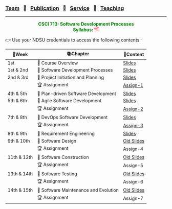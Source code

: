 ### [Team](stamlab.md) &nbsp;&nbsp;🌴&nbsp;&nbsp; [Publication](publications.md) &nbsp;&nbsp;🌴&nbsp;&nbsp; [Service](services.md) &nbsp;&nbsp;🌴&nbsp;&nbsp; [Teaching](teaching.md)
***
<style type="text/css">
.center{
  text-align:center; 
  display:block;
}
.centerImg {
  display: block;
  margin-left: 170px;  
}
</style>

<p class="center" style="color:green;">
<b>CSCI 713: Software Development Processes</b> <br>
<b>Syllabus: <a href="teaching/syllabus/713SDP.pdf" target="_blank"><img src="assets/img/pdficon.png" width="15" height="15"></a></b> 
</p>
👉 Use your NDSU credentials to access the following contents:

| 📅Week      | 📚Chapter                             | 📁Content                                                                                                                                                                              | 
|-------------|---------------------------------------|----------------------------------------------------------------------------------------------------------------------------------------------------------------------------------------|
| 1st         | 🔖 Course Overview                    | <a href="https://docs.google.com/presentation/d/1UIrjQ6yi5ytBJATXIjBz4rrx4p9TMpu-cjUzvg-jzFU/edit?usp=sharing" target="_blank">Slides</a>                                              |
| 1st & 2nd   | 🔖 Software Development Processes     | <a href="https://docs.google.com/presentation/d/1xmyOZ0OL-KlCqQTVQGVrmrPxFsoqG4HfLqyupNkMmoQ/edit?usp=sharing" target="_blank">Slides</a>                                              |
| 2nd & 3rd   | 🔖 Project Initiation and Planning    | <a href="https://docs.google.com/presentation/d/1O3vJXh2sZequb0sPPb8fLDvoYdnBtJjVMkkbo7ZFVxU/edit?usp=sharing" target="_blank">Slides</a>                                              |
|             | 🏆 Assignment                         | <a href="https://docs.google.com/document/d/13UyyI88Wv_f6qSsLirgPhHzEf0I-x4AbjXJQfnhpKfo/edit?usp=sharing" target="_blank">Assign-1</a>                                                |
| 4th & 5th   | 🔖 Plan-driven Software Development   | <a href="https://docs.google.com/presentation/d/1Zs-t5Nx76M8NLe6C9Y4WsS4TG0vKAPQFICgM91hMEJ8/edit?usp=sharing" target="_blank">Slides</a>                                              |
| 5th & 6th   | 🔖 Agile Software Development         | <a href="https://docs.google.com/presentation/d/1ZBm9-Xv9yAi_3A4urGVE8rPu0vPEgs4eslYd2i-buGE/edit?usp=sharing" target="_blank">Slides</a>                                              |
|             | 🏆 Assignment                         | <a href="https://docs.google.com/document/d/1SS7TylUzCdWzeD-bJ3L2bJbYnhgTCXQXoC_Une4jaq4/edit?usp=sharing" target="_blank">Assign-2</a>                                                |
| 7th & 8th   | 🔖 DevOps Software Development        | <a href="https://docs.google.com/presentation/d/180I6UlddapXlS3OZoGpp9XQfyTEmkZlnxlzEKL-j3Pk/edit?usp=sharing" target="_blank">Slides</a>                                              |
|             | 🏆 Assignment                         | <a href="https://docs.google.com/document/d/10RDqB_cDXBDRXBktjIgtQ10PridGrLAvkyWMhSLs5lI/edit?usp=sharing" target="_blank">Assign-3</a>                                                |
| 8th & 9th   | 🔖 Requirement Engineering            | <a href="https://docs.google.com/presentation/d/1esOgA08ofgrn5V-SFdgiKlFTlTA_KPMjcEaN_c_iTjA/edit?usp=sharing" target="_blank">Slides</a> |
| 9th & 10th  | 🔖 Software Design                    | <a href="https://docs.google.com/presentation/d/1DDhcgmjHp3bkZUJXJbyx2j22uiZ-SUfS/edit?usp=sharing&ouid=106022466401562746878&rtpof=true&sd=true" target="_blank">Old Slides</a> |
|             | 🏆 Assignment                         | Assign-4                                                                                                                                                                               |
| 11th & 12th | 🔖 Software Construction              | <a href="https://docs.google.com/presentation/d/1GolP87U8G59vnh3dnhzzUeity4_uQirE/edit?usp=sharing&ouid=106022466401562746878&rtpof=true&sd=true" target="_blank">Old Slides</a> |
|             | 🏆 Assignment                         | Assign-5                                                                                                                                                                               |
| 13th & 14th | 🔖 Software Testing                   | <a href="https://docs.google.com/presentation/d/1DyMzB3fcfjlEvasJj4IfvWui8SiVk7e5/edit?usp=sharing&ouid=106022466401562746878&rtpof=true&sd=true" target="_blank">Old Slides</a> |
|             | 🏆 Assignment                         | Assign-6                                                                                                                                                                               |
| 14th & 15th | 🔖 Software Maintenance and Evolution | <a href="https://docs.google.com/presentation/d/1YugIkIw0jFYpE_NooCB-c4-4JjJvLweL/edit?usp=sharing&ouid=106022466401562746878&rtpof=true&sd=true" target="_blank">Old Slides</a> |
|             | 🏆 Assignment                         | Assign-7                                                                                                                                                                               |

